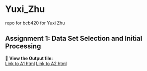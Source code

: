 # Yuxi_Zhu
repo for bcb420 for Yuxi Zhu
## Assignment 1: Data Set Selection and Initial Processing
📄 **View the Output file:**  
[Link to A1 html](A1_YuxiZhu.html)
[Link to A2 html](A2_YuxiZhu.html)
